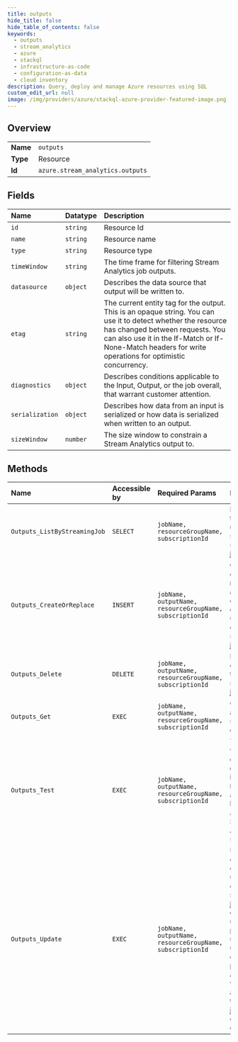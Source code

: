 ```yaml
---
title: outputs
hide_title: false
hide_table_of_contents: false
keywords:
  - outputs
  - stream_analytics
  - azure    
  - stackql
  - infrastructure-as-code
  - configuration-as-data
  - cloud inventory
description: Query, deploy and manage Azure resources using SQL
custom_edit_url: null
image: /img/providers/azure/stackql-azure-provider-featured-image.png
---
```

  
    

## Overview
<table><tbody>
<tr><td><b>Name</b></td><td><code>outputs</code></td></tr>
<tr><td><b>Type</b></td><td>Resource</td></tr>
<tr><td><b>Id</b></td><td><code>azure.stream_analytics.outputs</code></td></tr>
</tbody></table>

## Fields
| Name | Datatype | Description |
|:-----|:---------|:------------|
| `id` | `string` | Resource Id |
| `name` | `string` | Resource name |
| `type` | `string` | Resource type |
| `timeWindow` | `string` | The time frame for filtering Stream Analytics job outputs. |
| `datasource` | `object` | Describes the data source that output will be written to. |
| `etag` | `string` | The current entity tag for the output. This is an opaque string. You can use it to detect whether the resource has changed between requests. You can also use it in the If-Match or If-None-Match headers for write operations for optimistic concurrency. |
| `diagnostics` | `object` | Describes conditions applicable to the Input, Output, or the job overall, that warrant customer attention. |
| `serialization` | `object` | Describes how data from an input is serialized or how data is serialized when written to an output. |
| `sizeWindow` | `number` | The size window to constrain a Stream Analytics output to. |
## Methods
| Name | Accessible by | Required Params | Description |
|:-----|:--------------|:----------------|:------------|
| `Outputs_ListByStreamingJob` | `SELECT` | `jobName, resourceGroupName, subscriptionId` | Lists all of the outputs under the specified streaming job. |
| `Outputs_CreateOrReplace` | `INSERT` | `jobName, outputName, resourceGroupName, subscriptionId` | Creates an output or replaces an already existing output under an existing streaming job. |
| `Outputs_Delete` | `DELETE` | `jobName, outputName, resourceGroupName, subscriptionId` | Deletes an output from the streaming job. |
| `Outputs_Get` | `EXEC` | `jobName, outputName, resourceGroupName, subscriptionId` | Gets details about the specified output. |
| `Outputs_Test` | `EXEC` | `jobName, outputName, resourceGroupName, subscriptionId` | Tests whether an output’s datasource is reachable and usable by the Azure Stream Analytics service. |
| `Outputs_Update` | `EXEC` | `jobName, outputName, resourceGroupName, subscriptionId` | Updates an existing output under an existing streaming job. This can be used to partially update (ie. update one or two properties) an output without affecting the rest the job or output definition. |
